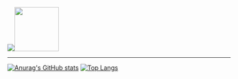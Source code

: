 <img src="https://media.giphy.com/media/vWetSaUaNNrdpNNcAX/giphy.gif"><img src="https://media.giphy.com/media/KzJkzjggfGN5Py6nkT/giphy.gif" width=100 height=100>

---

[![Anurag's GitHub stats](https://github-readme-stats.vercel.app/api?username=danrongLi&show_icons=true&theme=radical)](https://github.com/anuraghazra/github-readme-stats)
[![Top Langs](https://github-readme-stats.vercel.app/api/top-langs/?username=danrongLi&layout=compact&theme=radical)](https://github.com/anuraghazra/github-readme-stats)
